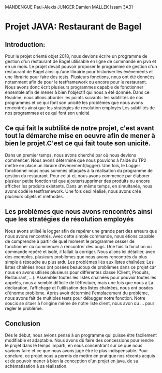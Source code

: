 MANDENGUE Paul-Alexis
JUNGER Damien
MALLEK Issam
3A31

<H1>Projet JAVA: Restaurant de Bagel</h1>



<h2>Introduction:</h2>
Pour le projet orienté objet 2018, nous devions écrire un programme de gestion d'un restaurant de Bagel utilisable en ligne de commande en java et en un mois. Le projet devait pouvoir proposer le programme de gestion d'un restaurant de Bagel ainsi qu’une librairie pour historiser les évènements et une librairie pour faire des tests. Plusieurs fonctions, nous ont été données notamment afin de pour le testframework ou encore pour le restaurant. Nous avons donc écrit plusieurs programmes capable de fonctionner ensemble afin de mener à bien l'objectif qui nous a été donnée. 
Dans ce Readme, nous allons aborder les points suivants:
les subtilités de nos programmes et ce qui font son unicité
les problèmes que nous avons rencontrés ainsi que les stratégies de résolution employés
Les subtilités de nos programmes et ce qui font son unicité

<h2>Ce qui fait la subtilité de notre projet, c'est avant tout la démarche mise en oeuvre afin de mener à bien le projet.C'est ce qui fait toute son unicité.</h2>
Dans un premier temps, nous avons cherché par où nous devions commencer. Nous avons déterminé que nous pouvions à l'aide du TP2 mettre en place un libraire d’événement(logger). Une fois, le Logger fonctionnel nous nous sommes attaqués à la réalisation du programme de gestion du restaurant. Pour celui-ci, nous avons commencé par élaborer plusieur petite fonction tel que ajouter/supprimer des produits ou encore afficher les produits existants. Dans un même temps, en simultanée, nous avons codé le testframework. Une fois ceci réalisé, nous avons créé plusieurs objets et méthodes.  

<h2>Les problèmes que nous avons rencontrés ainsi que les stratégies de résolution employés</h2>

Nous avons utilisé le logger afin de repérer une grande part des erreurs que nous avons rencontrés. Avec cette simple commande, nous étions capable de comprendre à partir de quel moment le programme cesser de fonctionner ou commencer à rencontrer des bugs. Une fois la fonction ou commande repéré et isolé, il fallait la corriger.
Nous allons ici détailler, avec des exemples, plusieurs problèmes que nous avons rencontrés du plus simple à résoudre au plus ardu
Les problèmes liés aux listes chaînées: Les listes chaînées nous ont posées beaucoup de problèmes dans ce projet car nous en avons utilisés plusieurs pour différentes classe (Client, Produits, Restaurant, …). Assembler toutes les listes chaînées pour pouvoir toutes les appelés, nous a semblé difficile de l’éffectuer, mais une fois que nous a
La déclaration, l'affichage et l'utilisation des listes chaînées, nous ont posées d'énorme problème. Après avoir déterminé l'emplacement du problème, nous avons fait de multiples tests pour débugger notre fonction. Notre soucis se situer à l'origine même de notre liste client, nous avon du ... pour régler le problème.


 <h2>Conclusion</h2>

Dès le début, nous avions pensé à un programme qui puisse être facilement modifiable et adaptable. Nous avons dû faire des concessions pour rendre le projet dans le temps imparti, en nous concentrant sur ce que nous savions faire et ce que nous avons jugé être le plus indispensable. Pour conclure, ce projet nous a permis de mettre en pratique nos récents acquis et de pouvoir mener à bien la conception d’un projet en java, de sa schématisation à sa réalisation.


